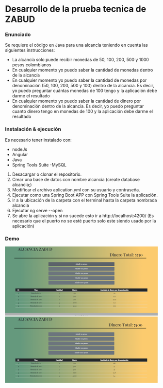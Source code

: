 # Desarrollo de  la prueba tecnica de ZABUD
### Enunciado

Se requiere el código en Java para una alcancía teniendo en cuenta las siguientes instrucciones:
- La alcancía solo puede recibir monedas de 50, 100, 200, 500 y 1000 pesos colombianos
- En cualquier momento yo puedo saber la cantidad de monedas dentro de la alcancía
- En cualquier momento yo puedo saber la cantidad de monedas por denominación (50, 100, 200, 500 y 100) dentro de la alcancía. Es decir, yo puedo preguntar cuántas monedas de 100 tengo y la aplicación debe darme el resultado
- En cualquier momento yo puedo saber la cantidad de dinero por denominación dentro de la alcancía. Es decir, yo puedo preguntar cuanto dinero tengo en monedas de 100 y la aplicación debe darme el resultado

### Instalación & ejecución

Es necesario tener instalado con:
   - nodeJs
   - Angular
   - Java
   - Spring Tools Suite
   -MySQL
   
1. Desacargar o clonar el repositorio.
2. Crear una base de datos con nombre alcancia (create database alcancia;) 
3. Modificar el archivo aplication.yml con su usuario y contraseña. 
2. Ejecutar como una Spring Boot APP con Spring Tools Suite la aplicación.
3. Ir a la ubicación de la carpeta con el terminal hasta la carpeta nombrada alcancia 
4. Ejecutar ng serve --open
5. Se abre la aplicación y si no sucede esto ir a http://localhost:4200/  (Es necesario que el puerto no se esté puerto solo este siendo usado por la aplicación)

### Demo

![Screenshot](https://github.com/Carlosprimo/AlcanciaZABUD/blob/master/assets/Captura.PNG)
![Screenshot](https://github.com/Carlosprimo/AlcanciaZABUD/blob/master/assets/Captura2.PNG)
